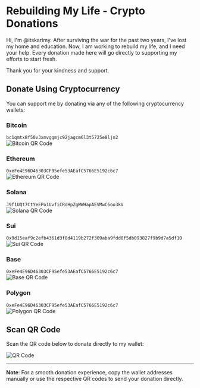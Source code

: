 # Rebuilding My Life - Crypto Donations

Hi, I'm @itskarimy. After surviving the war for the past two years, I've lost my home and education. Now, I am working to rebuild my life, and I need your help. Every donation made here will go directly to supporting my efforts to start fresh.

Thank you for your kindness and support.

## Donate Using Cryptocurrency

You can support me by donating via any of the following cryptocurrency wallets:

### Bitcoin
`bc1qmtx8f50v3xmvggmjc92jagcm6l3t5725e8ljn2`  
![Bitcoin QR Code](https://link-to-your-bitcoin-qr-code.png)

### Ethereum
`0xeFe4E96D46303CF95efe53AEafC5766E5192c6c7`  
![Ethereum QR Code](https://link-to-your-ethereum-qr-code.png)

### Solana
`J9f1UQt7CtYeEPo1UvfiCRdHpZgWWHapAEVMwC6oo3kV`  
![Solana QR Code](https://link-to-your-solana-qr-code.png)

### Sui
`0x9d15eaf9c2efb4361d3f8d4119b272f309aba9fdd0f5db093827f9b9d7a5df10`  
![Sui QR Code](https://link-to-your-sui-qr-code.png)

### Base
`0xeFe4E96D46303CF95efe53AEafC5766E5192c6c7`  
![Base QR Code](https://link-to-your-base-qr-code.png)

### Polygon
`0xeFe4E96D46303CF95efe53AEafC5766E5192c6c7`  
![Polygon QR Code](https://link-to-your-polygon-qr-code.png)

## Scan QR Code

Scan the QR code below to donate directly to my wallet:

![QR Code](https://link-to-your-general-qr-code.png)

---

**Note**: For a smooth donation experience, copy the wallet addresses manually or use the respective QR codes to send your donation directly.
